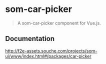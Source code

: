 # som-car-picker
> A som-car-picker component for Vue.js.

## Documentation
http://f2e-assets.souche.com/projects/som-ui/www/index.html#/packages/car-picker
